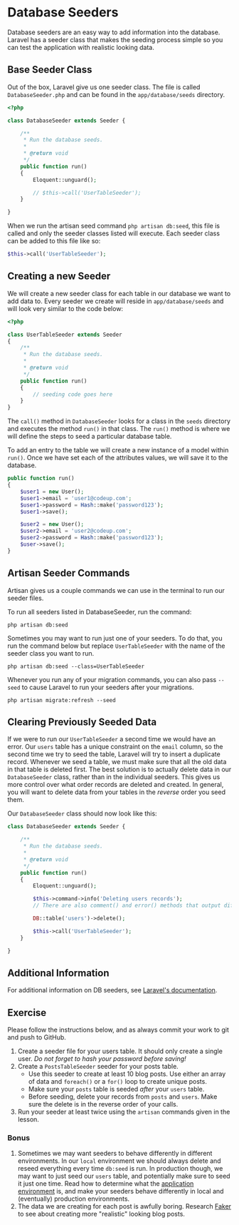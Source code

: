 # Database Seeders

Database seeders are an easy way to add information into the database. Laravel has a seeder class that makes the seeding process simple so you can test the application with realistic looking data.

## Base Seeder Class

Out of the box, Laravel give us one seeder class. The file is called `DatabaseSeeder.php` and can be found in the `app/database/seeds` directory.

~~~php
<?php

class DatabaseSeeder extends Seeder {

	/**
	 * Run the database seeds.
	 *
	 * @return void
	 */
	public function run()
	{
		Eloquent::unguard();

		// $this->call('UserTableSeeder');
	}

}
~~~

When we run the artisan seed command `php artisan db:seed`, this file is called and only the seeder classes listed will execute. Each seeder class can be added to this file like so:

~~~php
$this->call('UserTableSeeder');
~~~

## Creating a new Seeder

We will create a new seeder class for each table in our database we want to add data to. Every seeder we create will reside in `app/database/seeds` and will look very similar to the code below:

~~~php
<?php

class UserTableSeeder extends Seeder
{
    /**
     * Run the database seeds.
     *
     * @return void
     */
    public function run()
    {
        // seeding code goes here
    }
}
~~~

The `call()` method in `DatabaseSeeder` looks for a class in the `seeds` directory and executes the method `run()` in that class. The `run()` method is where we will define the steps to seed a particular database table.

To add an entry to the table we will create a new instance of a model within `run()`. Once we have set each of the attributes values, we will save it to the database.

~~~php
public function run()
{
    $user1 = new User();
    $user1->email = 'user1@codeup.com';
    $user1->password = Hash::make('password123');
    $user1->save();

    $user2 = new User();
    $user2->email = 'user2@codeup.com';
    $user2->password = Hash::make('password123');
    $user->save();
}
~~~

## Artisan Seeder Commands

Artisan gives us a couple commands we can use in the terminal to run our seeder files.

To run all seeders listed in DatabaseSeeder, run the command:

~~~
php artisan db:seed
~~~

Sometimes you may want to run just one of your seeders. To do that, you run the command below but replace `UserTableSeeder` with the name of the seeder class you want to run.

~~~
php artisan db:seed --class=UserTableSeeder
~~~

Whenever you run any of your migration commands, you can also pass `--seed` to cause Laravel to run your seeders after your migrations.

~~~
php artisan migrate:refresh --seed
~~~

## Clearing Previously Seeded Data

If we were to run our `UserTableSeeder` a second time we would have an error. Our `users` table has a unique constraint on the `email` column, so the second time we try to seed the table, Laravel will try to insert a duplicate record. Whenever we seed a table, we must make sure that all the old data in that table is deleted first. The best solution is to actually delete data in our `DatabaseSeeder` class, rather than in the individual seeders. This gives us more control over what order records are deleted and created. In general, you will want to delete data from your tables in the *reverse* order you seed them.

Our `DatabaseSeeder` class should now look like this:

~~~php
class DatabaseSeeder extends Seeder {

	/**
	 * Run the database seeds.
	 *
	 * @return void
	 */
	public function run()
	{
		Eloquent::unguard();

        $this->command->info('Deleting users records');
        // There are also comment() and error() methods that output different colors

        DB::table('users')->delete();

		$this->call('UserTableSeeder');
	}

}
~~~

## Additional Information

For additional information on DB seeders, see [Laravel's documentation](https://laravel.com/docs/4.2/migrations#database-seeding).

## Exercise

Please follow the instructions below, and as always commit your work to git and push to GitHub.

1. Create a seeder file for your users table. It should only create a single user. *Do not forget to hash your password before saving!*
1. Create a `PostsTableSeeder` seeder for your posts table.
    - Use this seeder to create at least 10 blog posts. Use either an array of data and `foreach()` or a `for()` loop to create unique posts.
    - Make sure your `posts` table is seeded *after* your `users` table.
    - Before seeding, delete your records from `posts` and `users`. Make sure the delete is in the reverse order of your calls.
1. Run your seeder at least twice using the `artisan` commands given in the lesson.

### Bonus

1. Sometimes we may want seeders to behave differently in different environments. In our `local` environment we should always delete and reseed everything every time `db:seed` is run. In production though, we may want to just seed our `users` table, and potentially make sure to seed it just one time. Read how to determine what the [application environment](https://laravel.com/docs/4.2/configuration#environment-configuration) is, and make your seeders behave differently in local and (eventually) production environments.
1. The data we are creating for each post is awfully boring. Research [Faker](https://packagist.org/packages/fzaninotto/faker) to see about creating more "realistic" looking blog posts.
